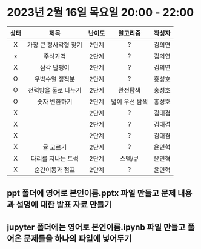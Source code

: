# 2023년 2월 16일 목요일 20:00 - 22:00

|상태|제목|난이도|알고리즘|작성자  
|:---:|:---:|:---:|:---:|:---:|  
|X|가장 큰 정사각형 찾기|2단계|?|김의연  
|x|주식가격|2단계|?|김의연  
|X|삼각 달팽이|2단계|?|김의연  
|O|우박수열 정적분|2단계|?|홍성호
|O|전력망을 둘로 나누기|2단계|완전탐색|홍성호
|O|숫자 변환하기|2단계|넓이 우선 탐색|홍성호
|X| |2단계|?|김대겸
|X| |2단계|?|김대겸  
|X| |2단계|?|김대겸  
|X|귤 고르기|2단계|?|윤민혁
|X|다리를 지나는 트럭|2단계|스텍/큐|윤민혁
|X|순간이동과 점프|2단계|?|윤민혁

## ppt 폴더에 영어로 본인이름.pptx 파일 만들고 문제 내용과 설명에 대한 발표 자료 만들기
## jupyter 폴더에는 영어로 본인이름.ipynb 파일 만들고 풀어온 문제들을 하나의 파일에 넣어두기
